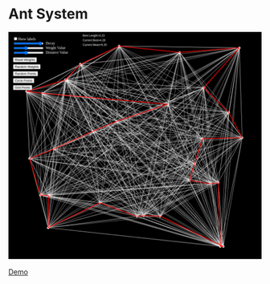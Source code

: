 # Ant System

![Screenshot](screenshot.png)

[Demo](https://vhsw.github.io/Little-Projects/Ant%20System/src/index.html)

